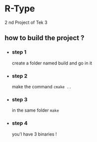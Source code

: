 # R-Type
2 nd Project of Tek 3


## how to build the project ?
- ### step 1
   create a folder named build and go in it
- ### step 2
    make the command `cmake ..`
- ### step 3
    in the same folder `make`
- ### step 4
    you'l have 3 binaries !